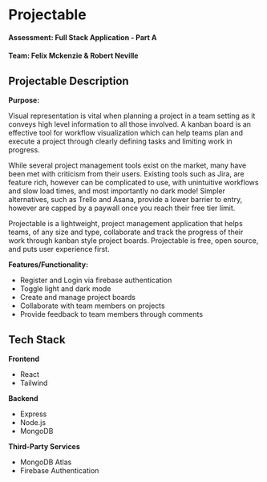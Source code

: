 # Projectable 
#### Assessment: Full Stack Application - Part A
#### Team: Felix Mckenzie & Robert Neville 
## Projectable Description 
**Purpose:**

Visual representation is vital when planning a project in a team setting as it conveys high level information to all those involved. A kanban board is an effective tool for workflow visualization which can help teams plan and execute a project through clearly defining tasks and limiting work in progress. 

While several project management tools exist on the market, many have been met with criticism from their users. Existing tools such as Jira, are feature rich, however can be complicated to use, with unintuitive workflows and slow load times, and most importantly no dark mode! Simpler alternatives, such as Trello and Asana, provide a lower barrier to entry, however are capped by a paywall once you reach their free tier limit. 

Projectable is a lightweight, project management application that helps teams, of any size and type, collaborate and track the progress of their work through kanban style project boards. Projectable is free, open source, and puts user experience first. 

**Features/Functionality:**

- Register and Login via firebase authentication 
- Toggle light and dark mode 
- Create and manage project boards 
- Collaborate with team members on projects
- Provide feedback to team members through comments 

## Tech Stack

**Frontend**

- React
- Tailwind

**Backend**

- Express
- Node.js
- MongoDB

**Third-Party Services**

- MongoDB Atlas 
- Firebase Authentication



 
